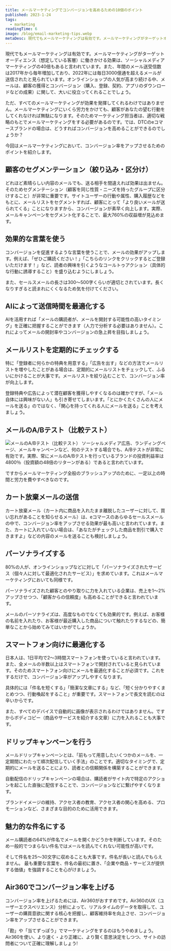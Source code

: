 ```yaml
---
title: メールマーケティングでコンバージョンを高めるための10個のポイント
published: 2023-1-24
tags: 
  - marketing
readingTime: 6
image: /blog/email-marketing-tips.webp
metaDesc: 現代でもメールマーケティングは有効です。メールマーケティングがターゲットオーディエンス（想定している客層）に働きかける効果は、ソーシャルメディアマーケティングの40倍もあると言われています。
---
```


現代でもメールマーケティングは有効です。メールマーケティングがターゲットオーディエンス（想定している客層）に働きかける効果は、ソーシャルメディアマーケティングの40倍もあると言われています。また、年間のメール送受信数は2017年から毎年増加しており、2022年には毎日3000億通を超えるメールが送信されたと見られています。オンラインショップの人気が高まり続ける中、メールは、顧客の獲得とコンバージョン（購入、登録、契約、アプリのダウンロードなどの成果）に関して、大いに役立ってくれることでしょう。

ただ、すべてのメールマーケティングが効果を発揮してくれるわけではありません。メールマーケティングにいくら労力をかけても、顧客があなたの望む行動をしてくれなければ無駄になります。そのためマーケティング担当者は、適切な戦略のもとでメールマーケティングをする必要があるのです。では、DTCのeコマースブランドの場合は、どうすればコンバージョンを高めることができるのでしょうか？

今回はメールマーケティングにおいて、コンバージョン率をアップさせるためのポイントを紹介します。

## 顧客のセグメンテーション（絞り込み・区分け）
どれほど素晴らしい内容のメールでも、送る相手を間違えれば効果は出ません。そのためセグメンテーション（顧客を同じ性質・ニーズを持ったグループに区分けすること）が非常に重要です。サイトユーザーの行動や属性、購入履歴などをもとに、メールリストをセグメントすれば、顧客にとって「より良いメールが送られてくる」ことになりますから、コンバージョンが素早く向上します。実際、メールキャンペーンをセグメント化することで、最大760%の収益増が見込めます。

## 効果的な言葉を使う
コンバージョンを促進するような言葉を使うことで、メールの効果がアップします。例えば、「ぜひご購読ください！」「こちらのリンクをクリックするとご登録いただけます！」など、読者の興味を引くようなコールトゥアクション（具体的な行動に誘導すること）を盛り込むようにしましょう。

また、セールスメールの長さは300～500字くらいが適切とされています。長くなりすぎると読まれにくくなるため気を付けてください。
## AIによって送信時間を最適化する
AIを活用すれば「メールの購読者が、メールを開封する可能性の高いタイミング」を正確に把握することができます（人力で分析する必要はありません）。これによってメールの開封率やコンバージョンの急上昇を目指しましょう。
## メールリストを定期的にチェックする
特に「登録者に何らかの特典を用意する」「広告を出す」などの方法でメールリストを増やしたことがある場合は、定期的にメールリストをチェックして、ふるいにかけることが大事です。メールリストを絞り込むことで、コンバージョン率が向上します。

登録特典や広告によって潜在顧客を獲得しやすくなるのは確かですが、「メール自体には興味がない人」も引き寄せてしまいます。「とにかくたくさんの人にメールを送る」のではなく、「関心を持ってくれる人にメールを送る」ことを考えましょう。
## メールのA/Bテスト（比較テスト）
![メールのA/Bテスト（比較テスト）](/blog/10-emil-marketing-tips-to-increase-conversions-1.webp)
ソーシャルメディア広告、ランディングページ、メールキャンペーンなど、何のテストする場合でも、A/Bテストが非常に有効です。実際、常にメールのA/Bテストを行っているブランドの投資利益率は4800％（投資額の48倍のリターンがある）であると言われています。

ですからメールマーケティング全般のブラッシュアップのために、一定以上の時間と労力を費やすべきなのです。

## カート放棄メールの送信
カート放棄メール（カート内に商品を入れたまま離脱したユーザーに対して、買い忘れがあることを知らせるメール）は、eコマースのあらゆるセールスメールの中で、コンバージョン率をアップさせる効果が最も高いと言われています。また、カートに入れていない場合は、「あなたがチェックした商品を割引で購入できますよ」などの内容のメールを送ることも検討しましょう。
## パーソナライズする
80%の人が、オンラインショップなどに対して「パーソナライズされたサービス（個々人に対して最適化されたサービス）」を求めています。これはメールマーケティングにおいても同様です。

パーソナライズされた顧客とのやり取りに力を入れている企業は、売上を1～2%アップさせつつ、「顧客からの信頼度」も高めることができると言われています。

メールのパーソナライズは、高度なものでなくても効果的です。例えば、お客様の名前を入れたり、お客様が最近購入した商品について触れたりするなどの、簡単なことから始めてみてはいかがでしょうか。
## スマートフォン向けに最適化する
日本人は、1日平均で2～3時間スマートフォンを使っていると言われています。また、全メールの半数以上はスマートフォンで開封されていると見られています。そのためスマートフォン向けにメールを最適化することが必須です。これをするだけで、コンバージョン率がアップしやすくなります。

具体的には「件名を短くする」「簡潔な文章にする」など、「短く分かりやすくまとめつつ、行動喚起をすること」が重要です。スマートフォンで長文を読むのは辛いからです。

また、すべてのデバイスで自動的に画像が表示されるわけではありません。ですからボディコピー（商品やサービスを紹介する文章）に力を入れることも大事です。
## ドリップキャンペーンを行う
メールドリップキャンペーンとは、「前もって用意したいくつかのメールを、一定期間にわたって順次配信していく手法」のことです。適切なタイミングで、定期的にメールを送ることにより、読者との信頼関係を構築することができます。

自動配信のドリップキャンペーンの場合は、購読者がサイト内で特定のアクションを起こした直後に配信することで、コンバージョンなどに繋げやすくなります。

ブランドイメージの維持、アクセス者の教育、アクセス者の関心を高める、プロモーションなど、さまざまな目的のために活用できます。
## 魅力的な件名にする
メール購読者の64%が件名でメールを開くかどうかを判断しています。そのため一般的でつまらない件名ではメールを読んでくれない可能性が高いです。

そして件名を25～30文字に収めることも大事です。件名が長いと読んでもらえません。
最も重要な言葉を、件名の最初に置き、「企業や商品・サービスが提供する価値」を強調することを心がけましょう。
## Air360でコンバージョン率を上げる
コンバージョン率を上げるためには、Air360がおすすめです。Air360のUX（ユーザーエクスペリエンス）分析によって、リアルタイムのデータを取得して、ユーザーの購買意欲に関する核心を把握し、顧客維持率を向上させ、コンバージョン率をアップさせることができます。

「勘」や「当てずっぽう」でマーケティングをするのはもうやめましょう。Air360を使い、より速く・より正確に、より賢く意思決定をしつつ、サイトの訪問者について正確に理解しましょう!